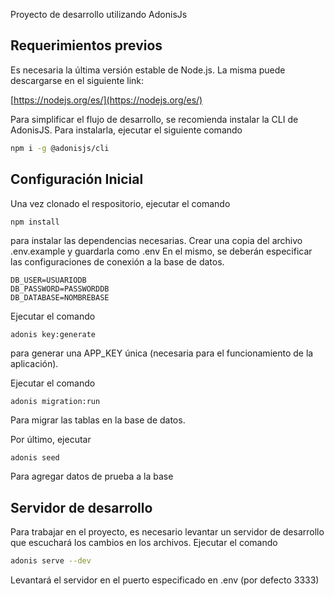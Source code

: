 Proyecto de desarrollo utilizando AdonisJs

## Requerimientos previos

Es necesaria la última versión estable de Node.js. La misma puede descargarse en el siguiente link:

[https://nodejs.org/es/](https://nodejs.org/es/)

Para simplificar el flujo de desarrollo, se recomienda instalar la CLI de AdonisJS. Para instalarla, ejecutar el siguiente comando

```bash
npm i -g @adonisjs/cli
```

## Configuración Inicial

Una vez clonado el respositorio, ejecutar el comando

```bash
npm install
```

para instalar las dependencias necesarias.
Crear una copia del archivo .env.example y guardarla como .env
En el mismo, se deberán especificar las configuraciones de conexión a la base de datos.

    DB_USER=USUARIODB
    DB_PASSWORD=PASSWORDDB
    DB_DATABASE=NOMBREBASE

Ejecutar el comando

    adonis key:generate

para generar una APP_KEY única (necesaria para el funcionamiento de la aplicación).

Ejecutar el comando

    adonis migration:run

Para migrar las tablas en la base de datos.

Por último, ejecutar

    adonis seed

Para agregar datos de prueba a la base

## Servidor de desarrollo

Para trabajar en el proyecto, es necesario levantar un servidor de desarrollo que escuchará los cambios en los archivos.
Ejecutar el comando

```bash
adonis serve --dev
```

Levantará el servidor en el puerto especificado en .env (por defecto 3333)
